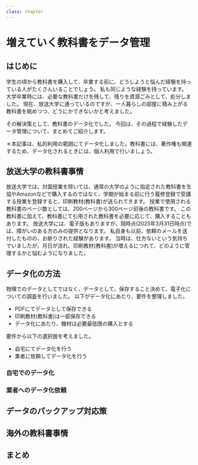 ```yaml
---
class: chapter
---
```


# 増えていく教科書をデータ管理

## はじめに

学生の頃から教科書を購入して、卒業する前に、どうしようと悩んだ経験を持っている人がたくさんいることでしょう。
私も同じような経験を持っています。大学卒業時には、必要な教科書だけを残して、残りを資源ごみとして、処分しました。
現在、放送大学に通っているのですが、一人暮らしの部屋に積み上がる教科書を眺めつつ、どうにかできないかと考えました。

その解決策として、教科書のデータ化でした。
今回は、その過程で経験したデータ管理について、まとめてご紹介します。

＊本記事は、私的利用の範囲にてデータ化しました。教科書には、著作権も関連するため、データ化されるときには、個人利用で行いましょう。

## 放送大学の教科書事情

放送大学では、対面授業を除いては、通常の大学のように指定された教科書を生協やAmazonなどで購入するのではなく、学期が始まる前に行う履修登録で受講する授業を登録すると、印刷教材(教科書)が送られてきます。
授業で使用される教科書のページ数としては、200ページから300ページ前後の教科書です。
この教科書に加えて、教科書にて引用された教科書を必要に応じて、購入することもあります。
放送大学には、電子版もありますが、現時点(2025年3月31日時点)では、障がいのある方のみの提供となります。
私自身も以前、依頼のメールを送付したものの、お断りされた経験があります。
当時は、仕方ないという気持ちでいましたが、月日が流れ、印刷教材(教科書)が増えるにつれて、どのように管理するかと悩むようになりました。

## データ化の方法

物理でのデータとしてではなく、データとして、保存すること決めて、電子化についての調査を行いました。
以下がデータ化にあたり、要件を整理しました。

- PDFにてデータとして保存できる
- 印刷教材(教科書)は一部保存できる
- データ化にあたり、機材は必要最低限の購入とする

要件から以下の選択肢を考えました。

- 自宅にてデータ化を行う
- 業者に依頼してデータ化を行う

### 自宅でのデータ化

### 業者へのデータ化依頼


## データのパックアップ対応策


## 海外の教科書事情


## まとめ